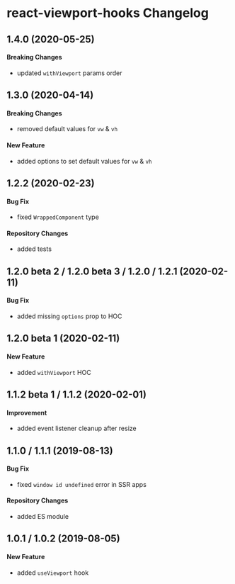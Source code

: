 # react-viewport-hooks Changelog

## 1.4.0 (2020-05-25)

#### Breaking Changes

- updated `withViewport` params order

## 1.3.0 (2020-04-14)

#### Breaking Changes

- removed default values for `vw` & `vh`

#### New Feature

- added options to set default values for `vw` & `vh`

## 1.2.2 (2020-02-23)

#### Bug Fix

- fixed `WrappedComponent` type

#### Repository Changes

- added tests

## 1.2.0 beta 2 / 1.2.0 beta 3 / 1.2.0 / 1.2.1 (2020-02-11)

#### Bug Fix

- added missing `options` prop to HOC

## 1.2.0 beta 1 (2020-02-11)

#### New Feature

- added `withViewport` HOC

## 1.1.2 beta 1 / 1.1.2 (2020-02-01)

#### Improvement

- added event listener cleanup after resize

## 1.1.0 / 1.1.1 (2019-08-13)

#### Bug Fix

- fixed `window id undefined` error in SSR apps

#### Repository Changes

- added ES module

## 1.0.1 / 1.0.2 (2019-08-05)

#### New Feature

- added `useViewport` hook
